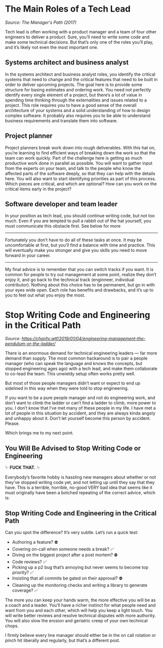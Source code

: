 # The Main Roles of a Tech Lead

_Source: The Manager's Path (2017)_

Tech lead is often working with a product manager and a team of four other engineers to deliver a product. Sure, you’ll need to write some code and make some technical decisions. But that’s only one of the roles you’ll play, and it’s likely not even the most important one.

## Systems architect and business analyst

In the systems architect and business analyst roles, you identify the critical systems that need to change and the critical features that need to be built in order to deliver upcoming projects. The goal here is to provide some structure for basing estimates and ordering work. You need not perfectly identify every single element of a project, but there’s a lot of value in spending time thinking through the externalities and issues related to a project. This role requires you to have a good sense of the overall architecture of your systems and a solid understanding of how to design complex software. It probably also requires you to be able to understand business requirements and translate them into software.

## Project planner

Project planners break work down into rough deliverables. With this hat on, you’re learning to find efficient ways of breaking down the work so that the team can work quickly. Part of the challenge here is getting as much productive work done in parallel as possible. You will want to gather input from the experts on your team, and talk to the people who know the affected parts of the software deeply, so that they can help with the details here. You will also want to start identifying priorities as part of this process. Which pieces are critical, and which are optional? How can you work on the critical items early in the project?

## Software developer and team leader

In your position as tech lead, you should continue writing code, but not too much. Even if you are tempted to pull a rabbit out of the hat yourself, you must communicate this obstacle first. See below for more

---

Fortunately you don’t have to do all of these tasks at once. It may be uncomfortable at first, but you’ll find a balance with time and practice. This will eventually make you stronger and give you skills you need to move forward in your career.

---

My final advice is to remember that you can switch tracks if you want. It is common for people to try out management at some point, realize they don’t enjoy it, and go back to the technical track (enginneer, individual contributor). Nothing about this choice has to be permanent, but go in with your eyes wide open. Each role has benefits and drawbacks, and it’s up to you to feel out what you enjoy the most.

# Stop Writing Code and Engineering in the Critical Path

_Source: https://charity.wtf/2019/01/04/engineering-management-the-pendulum-or-the-ladder/_

There is an enormous demand for technical engineering leaders — far more demand than supply. The most common hackaround is to pair a people manager (who can speak the language and knows the concepts, but stopped engineering ages ago) with a tech lead, and make them collaborate to co-lead the team. This unwieldy setup often works pretty well.

But most of those people managers didn’t want or expect to end up sidelined in this way when they were told to stop engineering.

If you want to be a pure people manager and not do engineering work, and don’t want to climb the ladder or can’t find a ladder to climb, more power to you. I don’t know that I’ve met many of these people in my life. I have met a lot of people in this situation by accident, and they are always kinda angsty and unhappy about it. Don’t let yourself become this person by accident. Please.

Which brings me to my next point.

## You Will Be Advised to Stop Writing Code or Engineering

✨ **FUCK THAT.** ✨

Everybody’s favorite hobby is hassling new managers about whether or not they’ve stopped writing code yet, and not letting up until they say that they have. This is a terrible, horrible, no-good VERY bad idea that seems like it must originally have been a botched repeating of the correct advice, which is:

## Stop Writing Code and Engineering in the Critical Path

Can you spot the difference?  It’s very subtle. Let’s run a quick test:

* Authoring a feature?  ⛔️
* Covering on-call when someone needs a break?  ✅
* Diving on the biggest project after a post mortem?  ⛔️
* Code reviews?  ✅
* Picking up a p2 bug that’s annoying but never seems to become top priority?  ✅
* Insisting that all commits be gated on their approval?  ⛔️
* Cleaning up the monitoring checks and writing a library to generate coverage?  ✅

The more you can keep your hands warm, the more effective you will be as a coach and a leader. You’ll have a richer instinct for what people need and want from you and each other, which will help you keep a light touch. You will write better reviews and resolve technical disputes with more authority. You will also slow the erosion and geriatric creep of your own technical chops.

I firmly believe every line manager should either be in the on call rotation or pinch hit liberally and regularly, but that’s a different post.

